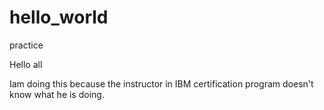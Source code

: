 # hello_world
practice


Hello all

Iam doing this because the instructor in IBM certification program doesn't know what he is doing. 
